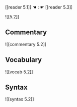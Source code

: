[[reader 5.1]] ☚ : ☛ [[reader 5.3]]

![[5.2]]

## Commentary

![[commentary 5.2]]

## Vocabulary

![[vocab 5.2]]

## Syntax

![[syntax 5.2]]

